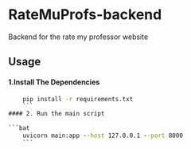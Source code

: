 # RateMuProfs-backend
Backend for the rate my professor website

## Usage

#### 1.Install The Dependencies

```bat
	pip install -r requirements.txt
	```
#### 2. Run the main script

```bat
	uvicorn main:app --host 127.0.0.1 --port 8000
	```


